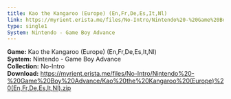 ```yaml
---
title: Kao the Kangaroo (Europe) (En,Fr,De,Es,It,Nl)
link: https://myrient.erista.me/files/No-Intro/Nintendo%20-%20Game%20Boy%20Advance/Kao%20the%20Kangaroo%20(Europe)%20(En,Fr,De,Es,It,Nl).zip
type: single1
System: Nintendo - Game Boy Advance
---
```

<b>Game:</b> Kao the Kangaroo (Europe) (En,Fr,De,Es,It,Nl)<br>
<b>System:</b> Nintendo - Game Boy Advance<br>
<b>Collection:</b> No-Intro<br>
<b>Download:</b> https://myrient.erista.me/files/No-Intro/Nintendo%20-%20Game%20Boy%20Advance/Kao%20the%20Kangaroo%20(Europe)%20(En,Fr,De,Es,It,Nl).zip